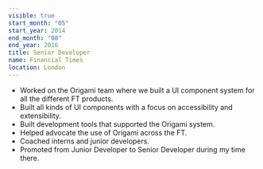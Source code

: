 ```yaml
---
visible: true
start_month: "05"
start_year: 2014
end_month: "08"
end_year: 2016
title: Senior Developer
name: Financial Times
location: London
---
```

- Worked on the Origami team where we built a UI component system for all the different FT products.
- Built all kinds of UI components with a focus on accessibility and extensibility.
- Built development tools that supported the Origami system.
- Helped advocate the use of Origami across the FT.
- Coached interns and junior developers.
- Promoted from Junior Developer to Senior Developer during my time there.